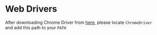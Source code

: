 # Web Drivers

After downloading Chrome Driver from [here](https://sites.google.com/a/chromium.org/chromedriver/home), please locate `ChromeDriver` and add this path to your `PATH`